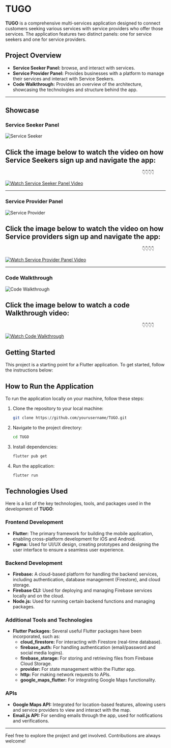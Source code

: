 # TUGO

**TUGO** is a comprehensive multi-services application designed to connect customers seeking various services with service providers who offer those services. The application features two distinct panels: one for service seekers and one for service providers.

## Project Overview

- **Service Seeker Panel:** browse, and interact with services.
- **Service Provider Panel:** Provides businesses with a platform to manage their services and interact with Service Seekers.
- **Code Walkthrough:** Provides an overview of the architecture, showcasing the technologies and structure behind the app.

---

## Showcase

### Service Seeker Panel
![Service Seeker](souwar/5.png)

## **Click the image below to watch the video on how Service Seekers sign up and navigate the app:**



                                                                👇👇👇👇
[![Watch Service Seeker Panel Video](souwar/6.png)](https://youtu.be/tpi8tBRIeMQ)

---

### Service Provider Panel
![Service Provider](souwar/3.png)

## **Click the image below to watch the video on how Service providers sign up and navigate the app:**



                                                                👇👇👇👇
[![Watch Service Provider Panel Video](souwar/4.png)](https://youtu.be/4s2hUrutMJw)

---

### Code Walkthrough
![Code Walkthrough](souwar/1.png)

## **Click the image below to watch a code Walkthrough video:**



                                                                👇👇👇👇
[![Watch Code Walkthrough](souwar/2.png)](https://youtu.be/DqihzdMTQgI)

## Getting Started

This project is a starting point for a Flutter application. To get started, follow the instructions below:

## How to Run the Application

To run the application locally on your machine, follow these steps:

1. Clone the repository to your local machine:
    ```bash
    git clone https://github.com/yourusername/TUGO.git
    ```

2. Navigate to the project directory:
    ```bash
    cd TUGO
    ```

3. Install dependencies:
    ```bash
    flutter pub get
    ```

4. Run the application:
    ```bash
    flutter run
    ```

## Technologies Used

Here is a list of the key technologies, tools, and packages used in the development of **TUGO**:

### Frontend Development
- **Flutter:** The primary framework for building the mobile application, enabling cross-platform development for iOS and Android.
- **Figma:** Used for UI/UX design, creating prototypes and designing the user interface to ensure a seamless user experience.

### Backend Development
- **Firebase:** A cloud-based platform for handling the backend services, including authentication, database management (Firestore), and cloud storage.
- **Firebase CLI:** Used for deploying and managing Firebase services locally and on the cloud.
- **Node.js:** Used for running certain backend functions and managing packages.

### Additional Tools and Technologies
- **Flutter Packages:** Several useful Flutter packages have been incorporated, such as:
    - **cloud_firestore:** For interacting with Firestore (real-time database).
    - **firebase_auth:** For handling authentication (email/password and social media logins).
    - **firebase_storage:** For storing and retrieving files from Firebase Cloud Storage.
    - **provider:** For state management within the Flutter app.
    - **http:** For making network requests to APIs.
    - **google_maps_flutter:** For integrating Google Maps functionality.

### APIs
- **Google Maps API:** Integrated for location-based features, allowing users and service providers to view and interact with the map.
- **Email.js API:** For sending emails through the app, used for notifications and verifications.

---

Feel free to explore the project and get involved. Contributions are always welcome!

